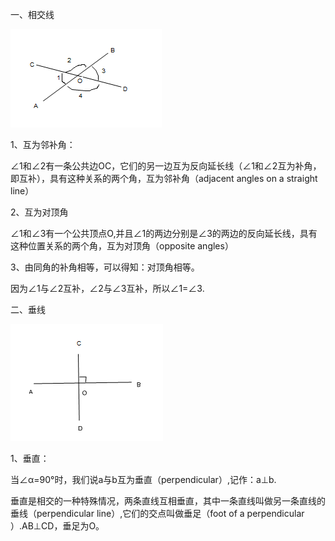 一、相交线

![](/assets/import0001.png)

1、互为邻补角：

∠1和∠2有一条公共边OC，它们的另一边互为反向延长线（∠1和∠2互为补角，即互补），具有这种关系的两个角，互为邻补角（adjacent angles on a straight line）

2、互为对顶角

∠1和∠3有一个公共顶点O,并且∠1的两边分别是∠3的两边的反向延长线，具有这种位置关系的两个角，互为对顶角（opposite angles）

3、由同角的补角相等，可以得知：对顶角相等。

因为∠1与∠2互补，∠2与∠3互补，所以∠1=∠3.

二、垂线

![](/assets/import000002.png)

1、垂直：

当∠α=90°时，我们说a与b互为垂直（perpendicular）,记作：a⊥b.

垂直是相交的一种特殊情况，两条直线互相垂直，其中一条直线叫做另一条直线的垂线（perpendicular line）,它们的交点叫做垂足（foot of a perpendicular ）.AB⊥CD，垂足为O。



